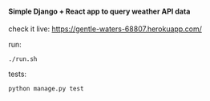 #### Simple Django + React app to query weather API data


check it live: https://gentle-waters-68807.herokuapp.com/

run:

`./run.sh`


tests:

`python manage.py test`